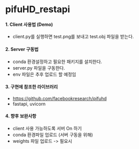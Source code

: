 # pifuHD_restapi

#### 1. Client 사용법 (Demo)
 - client.py를 실행하면 test.png를 보내고 test.obj 파일을 받는다.

#### 2. Server 구동법
 - conda 환경설정하고 필요한 패키지를 설치한다. 
 - server.py 파일을 구동한다. 
 - env 파일은 추후 업로드 할 예정임

#### 3. 구현에 참조한 라이브러리
 - https://github.com/facebookresearch/pifuhd
 - fastapi, uvicorn

#### 4. 향후 보완사항
 - client 사용 가능하도록 서버 On 하기
 - conda 환경파일 업로드 (서버 구동을 위해)
 - weights 파일 업로드 -> 필요시
